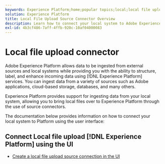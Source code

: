 ```yaml
---
keywords: Experience Platform;home;popular topics;local;local file upload;local system
solution: Experience Platform
title: Local File Upload Source Connector Overview
description: Learn how to connect your local system to Adobe Experience Platform using the user interface
exl-id: 4b3cf486-7aff-4ffb-920c-10af04000083
---
```

# Local file upload connector

Adobe Experience Platform allows data to be ingested from external sources and local systems while providing you with the ability to structure, label, and enhance incoming data using [!DNL Experience Platform] services. You can ingest data from a variety of sources such as Adobe applications, cloud-based storage, databases, and many others.

Experience Platform provides support for ingesting data from your local system, allowing you to bring local files over to Experience Platform through the use of source connectors.

The documentation below provides information on how to connect your local system to Platform using the user interface:

## Connect Local file upload [!DNL Experience Platform] using the UI

- [Create a local file upload source connection in the UI](../../tutorials/ui/create/local-system/local-file-upload.md)

